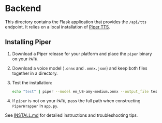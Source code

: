 # Backend

This directory contains the Flask application that provides the `/api/tts` endpoint.
It relies on a local installation of [Piper TTS](https://github.com/rhasspy/piper).

## Installing Piper

1. Download a Piper release for your platform and place the `piper` binary on
   your `PATH`.
2. Download a voice model (`.onnx` and `.onnx.json`) and keep both files
   together in a directory.
3. Test the installation:

   ```bash
   echo "test" | piper --model en_US-amy-medium.onnx --output_file test.wav
   ```

4. If `piper` is not on your `PATH`, pass the full path when constructing
   `PiperWrapper` in `app.py`.

See [INSTALL.md](INSTALL.md) for detailed instructions and troubleshooting tips.
